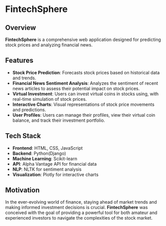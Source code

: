 # FintechSphere

## Overview

**FintechSphere** is a comprehensive web application designed for predicting stock prices and analyzing financial news.

## Features

- **Stock Price Prediction**: Forecasts stock prices based on historical data and trends.
- **Financial News Sentiment Analysis**: Analyzes the sentiment of recent news articles to assess their potential impact on stock prices.
- **Virtual Investment**: Users can invest virtual coins in stocks using, with real-time simulation of stock prices.
- **Interactive Charts**: Visual representations of stock price movements and predictions.
- **User Profiles**: Users can manage their profiles, view their virtual coin balance, and track their investment portfolio.

## Tech Stack

- **Frontend**: HTML, CSS, JavaScript
- **Backend**: Python(Django)
- **Machine Learning**: Scikit-learn
- **API**: Alpha Vantage API for financial data
- **NLP**: NLTK for sentiment analysis
- **Visualization**: Plotly for interactive charts

## Motivation

In the ever-evolving world of finance, staying ahead of market trends and making informed investment decisions is crucial. **FintechSphere** was conceived with the goal of providing a powerful tool for both amateur and experienced investors to navigate the complexities of the stock market.
